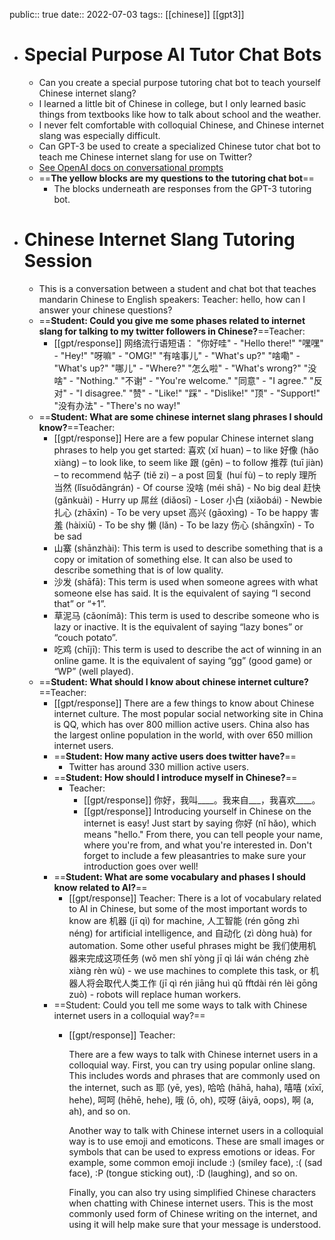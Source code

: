 public:: true
date:: 2022-07-03
tags:: [[chinese]] [[gpt3]]

- # Special Purpose AI Tutor Chat Bots
	- Can you create a special purpose tutoring chat bot to teach yourself Chinese internet slang?
	- I learned a little bit of Chinese in college, but I only learned basic things from textbooks like how to talk about school and the weather.
	- I never felt comfortable with colloquial Chinese, and Chinese internet slang was especially difficult.
	- Can GPT-3 be used to create a specialized Chinese tutor chat bot to teach me Chinese internet slang for use on Twitter?
	- [See OpenAI docs on conversational prompts](https://beta.openai.com/docs/guides/completion/conversation)
	- ==**The yellow blocks are my questions to the tutoring chat bot**==
		- The blocks underneath are responses from the GPT-3 tutoring bot.
- # Chinese Internet Slang Tutoring Session
	- This is a conversation between a student and chat bot that teaches mandarin Chinese to English speakers:
	  Teacher: hello, how can I answer your chinese questions?
	- ==**Student: Could you give me some phases related to internet slang for talking to my twitter followers in Chinese?**==Teacher:
		- [[gpt/response]] 网络流行语短语：
		  "你好哇" - "Hello there!"
		  "嘿嘿" - "Hey!"
		  "呀嘛" - "OMG!"
		  "有啥事儿" - "What's up?"
		  "啥嘞" - "What's up?"
		  "哪儿" - "Where?"
		  "怎么啦" - "What's wrong?"
		  "没啥" - "Nothing."
		  "不谢" - "You're welcome."
		  "同意" - "I agree."
		  "反对" - "I disagree."
		  "赞" - "Like!"
		  "踩" - "Dislike!"
		  "顶" - "Support!"
		  "没有办法" - "There's no way!"
	- ==**Student: What are some chinese internet slang phrases I should know?**==Teacher:
		- [[gpt/response]] Here are a few popular Chinese internet slang phrases to help you get started:
		  喜欢 (xǐ huan) – to like
		  好像 (hǎo xiàng) – to look like, to seem like
		  跟 (gēn) – to follow
		  推荐 (tuī jiàn) – to recommend
		  帖子 (tiě zi) – a post
		  回复 (huí fù) – to reply
		  理所当然 (lǐsuǒdāngrán) - Of course
		  没啥 (méi shā) - No big deal
		  赶快 (gǎnkuài) - Hurry up
		  屌丝 (diǎosī) - Loser
		  小白 (xiǎobái) - Newbie
		  扎心 (zhāxīn) - To be very upset
		  高兴 (gāoxìng) - To be happy
		  害羞 (hàixiū) - To be shy
		  懒 (lǎn) - To be lazy
		  伤心 (shāngxīn) - To be sad
		- 山寨 (shānzhài): This term is used to describe something that is a copy or imitation of something else. It can also be used to describe something that is of low quality.
		- 沙发 (shāfā): This term is used when someone agrees with what someone else has said. It is the equivalent of saying “I second that” or “+1”.
		- 草泥马 (cǎonímǎ): This term is used to describe someone who is lazy or inactive. It is the equivalent of saying “lazy bones” or “couch potato”.
		- 吃鸡 (chījī): This term is used to describe the act of winning in an online game. It is the equivalent of saying “gg” (good game) or “WP” (well played).
	- ==**Student: What should I know about chinese internet culture?**==Teacher:
		- [[gpt/response]] There are a few things to know about Chinese internet culture. The most popular social networking site in China is QQ, which has over 800 million active users. China also has the largest online population in the world, with over 650 million internet users.
		- ==**Student: How many active users does twitter have?**==
			- Twitter has around 330 million active users.
		- ==**Student: How should I introduce myself in Chinese?**==
			- Teacher:
				- [[gpt/response]] 你好，我叫____。我来自___，我喜欢____。
				- [[gpt/response]] Introducing yourself in Chinese on the internet is easy! Just start by saying 你好 (nǐ hǎo), which means "hello." From there, you can tell people your name, where you're from, and what you're interested in. Don't forget to include a few pleasantries to make sure your introduction goes over well!
		- ==**Student: What are some vocabulary and phases I should know related to AI?**==
			- [[gpt/response]] Teacher:
			  There is a lot of vocabulary related to AI in Chinese, but some of the most important words to know are 机器 (jī qì) for machine, 人工智能 (rén gōng zhì néng) for artificial intelligence, and 自动化 (zì dòng huà) for automation. Some other useful phrases might be 我们使用机器来完成这项任务 (wǒ men shǐ yòng jī qì lái wán chéng zhè xiàng rèn wù) - we use machines to complete this task, or 机器人将会取代人类工作 (jī qì rén jiāng huì qǔ fftdài rén lèi gōng zuò) - robots will replace human workers.
		- ==Student: Could you tell me some ways to talk with Chinese internet users in a colloquial way?==
			- [[gpt/response]] Teacher:
			  
			  There are a few ways to talk with Chinese internet users in a colloquial way. First, you can try using popular online slang. This includes words and phrases that are commonly used on the internet, such as 耶 (yē, yes), 哈哈 (hāhā, haha), 嘻嘻 (xīxī, hehe), 呵呵 (hēhē, hehe), 哦 (ō, oh), 哎呀 (āiyā, oops), 啊 (a, ah), and so on.
			  
			  Another way to talk with Chinese internet users in a colloquial way is to use emoji and emoticons. These are small images or symbols that can be used to express emotions or ideas. For example, some common emoji include :) (smiley face), :( (sad face), :P (tongue sticking out), :D (laughing), and so on.
			  
			  Finally, you can also try using simplified Chinese characters when chatting with Chinese internet users. This is the most commonly used form of Chinese writing on the internet, and using it will help make sure that your message is understood.
